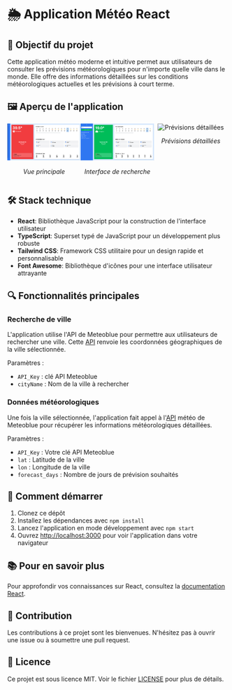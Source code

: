 # 🌦️ Application Météo React

## 🎯 Objectif du projet

Cette application météo moderne et intuitive permet aux utilisateurs de consulter les prévisions météorologiques pour n'importe quelle ville dans le monde. Elle offre des informations détaillées sur les conditions météorologiques actuelles et les prévisions à court terme.

## 🖼️ Aperçu de l'application

<div style="display: flex; justify-content: space-between;">
  <div style="flex: 1; text-align: center;">
    <img src="./public/img/app-screenshot.png" alt="Vue principale" width="250"/>
    <p><em>Vue principale</em></p>
  </div>
  <div style="flex: 1; text-align: center;">
    <img src="./public/img/search-interface.png" alt="Interface de recherche" width="250"/>
    <p><em>Interface de recherche</em></p>
  </div>
  <div style="flex: 1; text-align: center;">
    <img src="./public/img/detailed-forecast.png" alt="Prévisions détaillées" width="250"/>
    <p><em>Prévisions détaillées</em></p>
  </div>
</div>

## 🛠️ Stack technique

- **React**: Bibliothèque JavaScript pour la construction de l'interface utilisateur
- **TypeScript**: Superset typé de JavaScript pour un développement plus robuste
- **Tailwind CSS**: Framework CSS utilitaire pour un design rapide et personnalisable
- **Font Awesome**: Bibliothèque d'icônes pour une interface utilisateur attrayante

## 🔍 Fonctionnalités principales

### Recherche de ville
L'application utilise l'API de Meteoblue pour permettre aux utilisateurs de rechercher une ville. Cette [API](https://www.meteoblue.com/en/server/search/query3?query=${cityName}&apikey={API_Key}) renvoie les coordonnées géographiques de la ville sélectionnée.

Paramètres :
- `API_Key` : clé API Meteoblue
- `cityName` : Nom de la ville à rechercher

### Données météorologiques
Une fois la ville sélectionnée, l'application fait appel à l'[API](https://my.meteoblue.com/packages/basic-day_current_clouds-day_sunmoon?apikey={API_Key}&lat=${lat}&lon=${lon}&asl=108&format=json&forecast_days=7) météo de Meteoblue pour récupérer les informations météorologiques détaillées.

Paramètres :
- `API_Key` : Votre clé API Meteoblue
- `lat` : Latitude de la ville
- `lon` : Longitude de la ville
- `forecast_days` : Nombre de jours de prévision souhaités

## 🚀 Comment démarrer

1. Clonez ce dépôt
2. Installez les dépendances avec `npm install`
3. Lancez l'application en mode développement avec `npm start`
4. Ouvrez [http://localhost:3000](http://localhost:3000) pour voir l'application dans votre navigateur

## 📚 Pour en savoir plus

Pour approfondir vos connaissances sur React, consultez la [documentation React](https://reactjs.org/).

## 🤝 Contribution

Les contributions à ce projet sont les bienvenues. N'hésitez pas à ouvrir une issue ou à soumettre une pull request.

## 📄 Licence

Ce projet est sous licence MIT. Voir le fichier [LICENSE](LICENSE) pour plus de détails.

